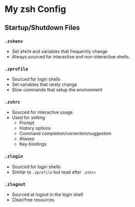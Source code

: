 
My zsh Config
================================================================================

Startup/Shutdown Files
--------------------------------------------------------------------------------

### `.zshenv`

* Set `$PATH` and variables that frequently change
* Always sourced for interactive and non-interactive shells.


### `.zprofile`

* Sourced for login shells
* Set variables that rarely change
* Slow commands that setup the environment


### `.zshrc`

* Sourced for interactive usage
* Used for setting
  * Prompt
  * History options
  * Command completion/correction/suggestion
  * Aliases
  * Key-bindings


### `.zlogin`

* Sourced for login shells
* Similar to `.zprofile` but read after `.zshrc`


### `.zlogout`

* Sourced at logout in the login shell
* Clear/free resources

